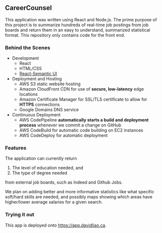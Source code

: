 ## CareerCounsel

This application was written using React and Node.js. The prime purpose of this project is to summarize hundreds of real-time job postings from job boards and return them in an easy to understand, summarized statistical format. This repository only contains code for the front end.

### Behind the Scenes

* Development
  * React
  * HTML/CSS
  * [React-Semantic UI](https://react.semantic-ui.com/)
* Deployment and Hosting
  * AWS S3 static website hosting
  * Amazon CloudFront CDN for use of **secure, low-latency** edge locations
  * Amazon Certificate Manager for SSL/TLS certificate to allow for **HTTPS** connections
  * Google Domains DNS service
* Continuous Deployment
  * AWS CodePipeline **automatically starts a build and deployment process** whenever we commit a change on GitHub
  * AWS CodeBuild for automatic code building on EC2 instances
  * AWS CodeDeploy for automatic deployment

### Features

The application can currently return
1. The level of education needed, and
2. The type of degree needed

from external job boards, such as Indeed and Github Jobs. 

We plan on adding better and more informative statistics like what specific soft/hard skills are needed, and possibly maps showing which areas have higher/lower average salaries for a given search.

### Trying it out

This app is deployed onto <https://app.davidliao.ca>.

<!-- ### Interface
![Screenshot](https://challengepost-s3-challengepost.netdna-ssl.com/photos/production/software_photos/000/766/212/datas/gallery.jpg) -->
